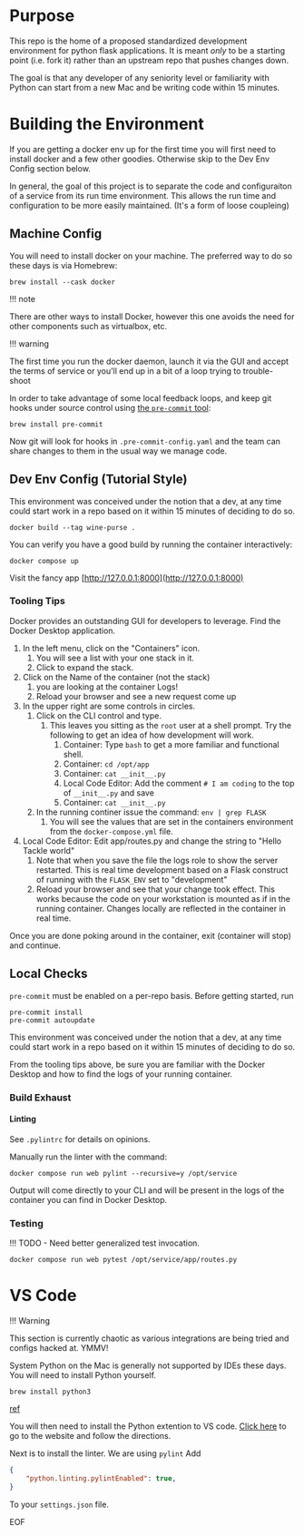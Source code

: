 # Purpose

This repo is the home of a proposed standardized development environment for
python flask applications. It is meant _only_ to be a starting point
(i.e. fork it) rather than an upstream repo that pushes changes down.

The goal is that any developer of any seniority level or familiarity with Python
can start from a new Mac and be writing code within 15 minutes.

# Building the Environment

If you are getting a docker env up for the first time you will first need
to install docker and a few other goodies.  Otherwise skip to the
Dev Env Config section below.

In general, the goal of this project is to separate the code and configuraiton
of a service from its run time environment. This allows the run time and
configuration to be more easily maintained. (It's a form of loose coupleing)

## Machine Config

You will need to install docker on your machine.  The preferred way to do so
these days is via Homebrew:

`brew install --cask docker`

!!! note

  There are other ways to install Docker, however this one avoids the need
  for other components such as virtualbox, etc.

!!! warning

  The first time you run the docker daemon, launch it via the GUI and accept
  the terms of service or you'll end up in a bit of a loop trying to trouble-
  shoot


In order to take advantage of some local feedback loops, and keep git hooks
under source control using [the `pre-commit` tool](https://pre-commit.com/):

`brew install pre-commit`

Now git will look for hooks in `.pre-commit-config.yaml` and the team can share changes
to them in the usual way we manage code.

## Dev Env Config (Tutorial Style)

This environment was conceived under the notion that a dev, at any
time could start work in a repo based on it within 15 minutes of deciding to
do so.

```
docker build --tag wine-purse .
```

You can verify you have a good build by running the container interactively:

```
docker compose up
```

Visit the fancy app [http://127.0.0.1:8000](http://127.0.0.1:8000)

### Tooling Tips

Docker provides an outstanding GUI for developers to leverage. Find the
Docker Desktop application.

1. In the left menu, click on the "Containers" icon.
   1. You will see a list with your one stack in it.
   1. Click to expand the stack.
1. Click on the Name of the container (not the stack)
   1. you are looking at the container Logs!
   1. Reload your browser and see a new request come up
1. In the upper right are some controls in circles.
   1. Click on the CLI control and type.
      1. This leaves you sitting as the `root` user at a shell prompt. Try
         the following to get an idea of how development will work.
         1. Container: Type `bash` to get a more familiar and functional shell.
         1. Container: `cd /opt/app`
         1. Container: `cat __init__.py`
         1. Local Code Editor: Add the comment `# I am coding` to the top
            of `__init__.py` and save
         1. Container: `cat __init__.py`
    1. In the running continer issue the command: `env | grep FLASK`
       1. You will see the values that are set in the containers environment
          from the `docker-compose.yml` file.
 1. Local Code Editor: Edit app/routes.py and change the string to
    "Hello Tackle world"
    1. Note that when you save the file the logs role to show the server
       restarted. This is real time development based on a Flask construct
       of running with the `FLASK_ENV` set to "development"
    1. Reload your browser and see that your change took effect. This works
       because the code on your workstation is mounted as if in the running
       container. Changes locally are reflected in the container in real time.

Once you are done poking around in the container, exit (container will stop)
and continue.

## Local Checks

`pre-commit` must be enabled on a per-repo basis. Before getting started, run

```
pre-commit install
pre-commit autoupdate
```

This environment was conceived under the notion that a dev, at any
time could start work in a repo based on it within 15 minutes of deciding to
do so.



From the tooling tips above, be sure you are familiar with the Docker Desktop
and how to find the logs of your running container.

### Build Exhaust

#### Linting

See `.pylintrc` for details on opinions.

Manually run the linter with the command:

`docker compose run web pylint --recursive=y /opt/service`

Output will come directly to your CLI and will be present in the logs of the container
you can find in Docker Desktop.

### Testing

!!! TODO - Need better generalized test invocation.

`docker compose run web pytest /opt/service/app/routes.py`



# VS Code

!!! Warning

  This section is currently chaotic as various integrations are being tried and
  configs hacked at. YMMV!

System Python on the Mac is generally not supported by IDEs these days.  You
will need to install Python yourself.

`brew install python3`

[ref](https://code.visualstudio.com/docs/python/python-tutorial#_macos)

You will then need to install the Python extention to VS code.
[Click here](https://marketplace.visualstudio.com/items?itemName=ms-python.python) to
go to the website and follow the directions.

Next is to install the linter. We are using `pylint` Add

```json
{
    "python.linting.pylintEnabled": true,
}
```

To your `settings.json` file.

EOF
